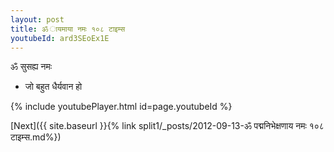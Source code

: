 ```yaml
---
layout: post
title: ॐ ायमाया नमः १०८ टाइम्स
youtubeId: ard3SEoEx1E
---
```

 
 
 ॐ सुसह्य नमः  
 
 -  जो बहुत धैर्यवान हो 
 
  
 
  
 
 
 
 
 
 


{% include youtubePlayer.html id=page.youtubeId %}
 
[Next]({{ site.baseurl }}{% link  split1/_posts/2012-09-13-ॐ पद्मनिभेक्षणाय नमः १०८ टाइम्स.md%})
 
